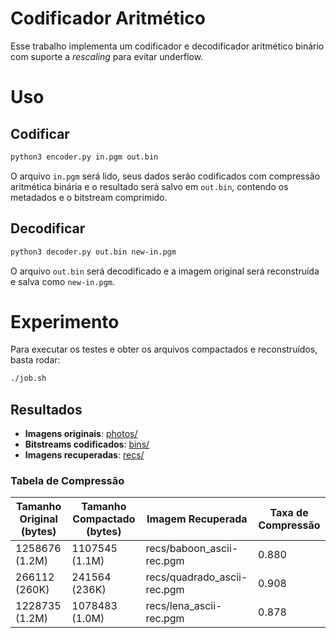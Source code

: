 # Codificador Aritmético

Esse trabalho implementa um codificador e decodificador aritmético binário com suporte a *rescaling* para evitar underflow.

# Uso

## Codificar

```bash
python3 encoder.py in.pgm out.bin
```

O arquivo `in.pgm` será lido, seus dados serão codificados com compressão aritmética binária e o resultado será salvo em `out.bin`, contendo os metadados e o bitstream comprimido.

## Decodificar

```bash
python3 decoder.py out.bin new-in.pgm
```

O arquivo `out.bin` será decodificado e a imagem original será reconstruída e salva como `new-in.pgm`.


# Experimento

Para executar os testes e obter os arquivos compactados e reconstruídos, basta rodar:

```bash
./job.sh
```

## Resultados

- **Imagens originais**: [photos/](photos/)
- **Bitstreams codificados**: [bins/](bins/)
- **Imagens recuperadas**: [recs/](recs/)

### Tabela de Compressão


| Tamanho Original (bytes) | Tamanho Compactado (bytes) | Imagem Recuperada           | Taxa de Compressão |
|--------------------------|-----------------------------|------------------------------|---------------------|
| 1258676 (1.2M)| 1107545 (1.1M)| recs/baboon_ascii-rec.pgm | 0.880 |
| 266112 (260K)| 241564 (236K)| recs/quadrado_ascii-rec.pgm | 0.908 |
| 1228735 (1.2M)| 1078483 (1.0M)| recs/lena_ascii-rec.pgm | 0.878 |

